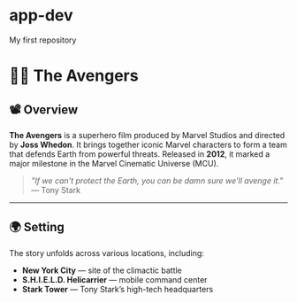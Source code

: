 # app-dev
My first repository

# 🦸‍♂️ The Avengers

## 📽️ Overview
**The Avengers** is a superhero film produced by Marvel Studios and directed by **Joss Whedon**. It brings together iconic Marvel characters to form a team that defends Earth from powerful threats. Released in **2012**, it marked a major milestone in the Marvel Cinematic Universe (MCU).

> *"If we can't protect the Earth, you can be damn sure we'll avenge it."* — Tony Stark

---

## 🌍 Setting
The story unfolds across various locations, including:
- **New York City** — site of the climactic battle
- **S.H.I.E.L.D. Helicarrier** — mobile command center
- **Stark Tower** — Tony Stark’s high-tech headquarters

